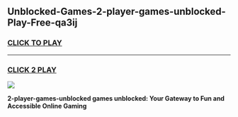 
## Unblocked-Games-2-player-games-unblocked-Play-Free-qa3ij
<h3>
<a href="https://premium76.site?title=2-player-games-unblocked&ref=22A">CLICK TO PLAY</a></h3>
<hr>

<h3>
<a href="https://premium76.site?title=2-player-games-unblocked&ref=22A">CLICK 2 PLAY</a>
  
</h3>

<a href="https://premium76.site?title=2-player-games-unblocked&ref=22A"><img src="https://clearcache.store/games.png"></a>


**2-player-games-unblocked games unblocked: Your Gateway to Fun and Accessible Online Gaming**
